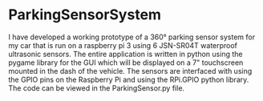 # ParkingSensorSystem
I have developed a working prototype of a 360° parking sensor system for my car that is run on a raspberry pi 3 using 6 JSN-SR04T waterproof ultrasonic sensors. The entire application is written in python using the pygame library for the GUI which will be displayed on a 7" touchscreen mounted in the dash of the vehicle. The sensors are interfaced with using the GPIO pins on the Raspberry Pi and using the RPi.GPIO python library. The code can be viewed in the ParkingSensor.py file. 



